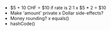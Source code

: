 
* $5 + 10 CHF = $10 if rate is 2:1
x $5 * 2 = $10
* Make 'amount' private
x Dollar side-effects?
* Money rounding?
x equals()
* hashCode()

